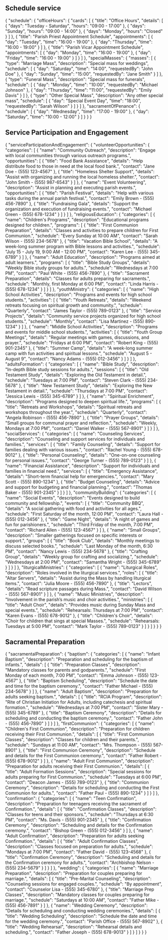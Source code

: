 Schedule service
----------------

{
  "schedule": {
    "officeHours": {
      "cards": [
        {
          "title": "Office Hours",
          "details": [
            {
              "days": "Tuesday - Saturday",
              "hours": "09:00 - 17:00"
            },
            {
              "days": "Sunday",
              "hours": "09:00 - 14:00"
            },
            {
              "days": "Monday",
              "hours": "Closed"
            }
          ]
        },
        {
          "title": "Parish Priest Appointment Schedule",
          "appointments": [
            {
              "day": "Tuesday",
              "time": "16:00 - 19:00"
            },
            {
              "day": "Thursday",
              "time": "16:00 - 19:00"
            }
          ]
        },
        {
          "title": "Parish Vicar Appointment Schedule",
          "appointments": [
            {
              "day": "Monday",
              "time": "16:00 - 19:00"
            },
            {
              "day": "Friday",
              "time": "16:00 - 19:00"
            }
          ]
        }
      ]
    },
    <!-- "massTimes": {
      "weekly": {
        "sunday": [
          {
            "time": "08:00"
          },
          {
            "time": "10:00"
          },
          {
            "time": "12:00"
          },
          {
            "time": "18:00"
          }
        ],
        "mondayToFriday": [
          {
            "time": "08:00"
          },
          {
            "time": "18:00"
          }
        ]
      }
    }, -->
    "specialMasses": {
      "masses": [
        {
          "type": "Marriage Mass",
          "description": "Special mass for weddings",
          "schedule": [
            {
              "day": "Saturday",
              "time": "14:00",
              "requestedBy": "John Doe"
            },
            {
              "day": "Sunday",
              "time": "15:00",
              "requestedBy": "Jane Smith"
            }
          ]
        },
        {
          "type": "Funeral Mass",
          "description": "Special mass for funerals",
          "schedule": [
            {
              "day": "Monday",
              "time": "10:00",
              "requestedBy": "Michael Johnson"
            },
            {
              "day": "Thursday",
              "time": "11:00",
              "requestedBy": "Emily Davis"
            }
          ]
        },
        {
          "type": "Other Special Mass",
          "description": "Any other special mass",
          "schedule": [
            {
              "day": "Special Event Day",
              "time": "18:00",
              "requestedBy": "Sarah Wilson"
            }
          ]
        }
      ]
    },
    "sacramentOfPenance": {
      "schedule": [
        {
          "day": "Wednesday",
          "time": "17:00 - 19:00"
        },
        {
          "day": "Saturday",
          "time": "10:00 - 12:00"
        }
      ]
    }
  }
}

Service Participation and Engagement
-------------------------------------

{
  "serviceParticipationAndEngagement": {
    "volunteerOpportunities": {
      "categories": [
        {
          "name": "Community Outreach",
          "description": "Engage with local communities through various outreach programs.",
          "opportunities": [
            {
              "title": "Food Bank Assistance",
              "details": "Help distribute food to those in need at the local food bank.",
              "contact": "Jane Doe - (555) 123-4567"
            },
            {
              "title": "Homeless Shelter Support",
              "details": "Assist with organizing and running the local homeless shelter.",
              "contact": "John Smith - (555) 987-6543"
            }
          ]
        },
        {
          "name": "Event Volunteering",
          "description": "Assist in planning and executing parish events.",
          "opportunities": [
            {
              "title": "Parish Festival",
              "details": "Help with various tasks during the annual parish festival.",
              "contact": "Emily Brown - (555) 456-7890"
            },
            {
              "title": "Fundraising Gala",
              "details": "Support the organization and execution of fundraising events.",
              "contact": "Michael Green - (555) 678-1234"
            }
          ]
        }
      ]
    },
    "religiousEducation": {
      "categories": [
        {
          "name": "Children's Programs",
          "description": "Educational programs designed for children.",
          "programs": [
            {
              "title": "First Communion Preparation",
              "details": "Classes and activities to prepare children for First Communion.",
              "schedule": "Every Sunday at 10:00 AM",
              "contact": "Sarah Wilson - (555) 234-5678"
            },
            {
              "title": "Vacation Bible School",
              "details": "A week-long summer program with Bible lessons and activities.",
              "schedule": "July 15 - July 19, 9:00 AM - 12:00 PM",
              "contact": "Karen Lee - (555) 345-6789"
            }
          ]
        },
        {
          "name": "Adult Education",
          "description": "Programs aimed at adult learners.",
          "programs": [
            {
              "title": "Bible Study Groups",
              "details": "Weekly Bible study groups for adults.",
              "schedule": "Wednesdays at 7:00 PM",
              "contact": "Paul White - (555) 456-7890"
            },
            {
              "title": "Sacrament Preparation",
              "details": "Classes for adults preparing for sacraments.",
              "schedule": "Monthly, first Monday at 6:00 PM",
              "contact": "Linda Harris - (555) 678-1234"
            }
          ]
        }
      ]
    },
    "youthMinistry": {
      "categories": [
        {
          "name": "High School Activities",
          "description": "Programs and events for high school students.",
          "activities": [
            {
              "title": "Youth Retreats",
              "details": "Weekend retreats focusing on spiritual growth and community.",
              "schedule": "Quarterly",
              "contact": "James Taylor - (555) 789-0123"
            },
            {
              "title": "Service Projects",
              "details": "Community service projects organized for high school students.",
              "schedule": "Monthly",
              "contact": "Lisa Martinez - (555) 890-1234"
            }
          ]
        },
        {
          "name": "Middle School Activities",
          "description": "Programs and events for middle school students.",
          "activities": [
            {
              "title": "Youth Group Meetings",
              "details": "Regular meetings with games, discussions, and prayer.",
              "schedule": "Fridays at 6:00 PM",
              "contact": "Robert King - (555) 901-2345"
            },
            {
              "title": "Summer Camp",
              "details": "A week-long summer camp with fun activities and spiritual lessons.",
              "schedule": "August 5 - August 9",
              "contact": "Nancy Adams - (555) 012-3456"
            }
          ]
        }
      ]
    },
    "adultsFormation": {
      "categories": [
        {
          "name": "Bible Study",
          "description": "In-depth Bible study sessions for adults.",
          "sessions": [
            {
              "title": "Old Testament Study",
              "details": "Exploring the Old Testament in detail.",
              "schedule": "Tuesdays at 7:00 PM",
              "contact": "Steven Clark - (555) 234-5678"
            },
            {
              "title": "New Testament Study",
              "details": "Exploring the New Testament in detail.",
              "schedule": "Thursdays at 7:00 PM",
              "contact": "Jessica Lewis - (555) 345-6789"
            }
          ]
        },
        {
          "name": "Spiritual Enrichment",
          "description": "Programs designed to deepen spiritual life.",
          "programs": [
            {
              "title": "Retreats and Workshops",
              "details": "Spiritual retreats and workshops throughout the year.",
              "schedule": "Quarterly",
              "contact": "Angela Robinson - (555) 456-7890"
            },
            {
              "title": "Prayer Groups",
              "details": "Small groups for communal prayer and reflection.",
              "schedule": "Weekly, Mondays at 7:00 PM",
              "contact": "Daniel Walker - (555) 567-8901"
            }
          ]
        }
      ]
    },
    "socialServices": {
      "categories": [
        {
          "name": "Counseling Services",
          "description": "Counseling and support services for individuals and families.",
          "services": [
            {
              "title": "Family Counseling",
              "details": "Support for families dealing with various issues.",
              "contact": "Rachel Young - (555) 678-9012"
            },
            {
              "title": "Personal Counseling",
              "details": "One-on-one counseling for personal issues.",
              "contact": "George Turner - (555) 789-0123"
            }
          ]
        },
        {
          "name": "Financial Assistance",
          "description": "Support for individuals and families in financial need.",
          "services": [
            {
              "title": "Emergency Assistance",
              "details": "Short-term financial help for emergencies.",
              "contact": "Mary Scott - (555) 890-1234"
            },
            {
              "title": "Budget Counseling",
              "details": "Advice and support for budgeting and financial planning.",
              "contact": "Thomas Baker - (555) 901-2345"
            }
          ]
        }
      ]
    },
    "communityBuilding": {
      "categories": [
        {
          "name": "Social Events",
          "description": "Events designed to build community and fellowship.",
          "events": [
            {
              "title": "Community BBQ",
              "details": "A social gathering with food and activities for all ages.",
              "schedule": "First Saturday of the month, 12:00 PM",
              "contact": "Laura Hall - (555) 012-3456"
            },
            {
              "title": "Game Night",
              "details": "A night of games and fun for parishioners.",
              "schedule": "Third Friday of the month, 7:00 PM",
              "contact": "Richard Allen - (555) 123-4567"
            }
          ]
        },
        {
          "name": "Small Groups",
          "description": "Smaller gatherings focused on specific interests or support.",
          "groups": [
            {
              "title": "Book Club",
              "details": "Monthly meetings to discuss selected books.",
              "schedule": "Last Monday of the month, 6:30 PM",
              "contact": "Nancy Lewis - (555) 234-5678"
            },
            {
              "title": "Crafting Group",
              "details": "Weekly group for crafting and socializing.",
              "schedule": "Wednesdays at 2:00 PM",
              "contact": "Samantha Wright - (555) 345-6789"
            }
          ]
        }
      ]
    },
    "liturgicalMinistries": {
      "categories": [
        {
          "name": "Liturgical Roles",
          "description": "Roles involved in the liturgical services.",
          "roles": [
            {
              "title": "Altar Servers",
              "details": "Assist during the Mass by handling liturgical items.",
              "contact": "Julia Moore - (555) 456-7890"
            },
            {
              "title": "Lectors",
              "details": "Read scripture passages during Mass.",
              "contact": "David Wilson - (555) 567-8901"
            }
          ]
        },
        {
          "name": "Music Ministries",
          "description": "Involvement in the parish’s music and choir activities.",
          "ministries": [
            {
              "title": "Adult Choir",
              "details": "Provides music during Sunday Mass and special events.",
              "schedule": "Rehearsals: Thursdays at 7:00 PM",
              "contact": "Karen Evans - (555) 678-9012"
            },
            {
              "title": "Children's Choir",
              "details": "Choir for children that sings at special Masses.",
              "schedule": "Rehearsals: Tuesdays at 5:00 PM",
              "contact": "Mark Taylor - (555) 789-0123"
            }
          ]
        }
      ]
    }
  }
}

Sacramental Preparation
-----------------------

{
  "sacramentalPreparation": {
    "baptism": {
      "categories": [
        {
          "name": "Infant Baptism",
          "description": "Preparation and scheduling for the baptism of infants.",
          "details": [
            {
              "title": "Preparation Classes",
              "description": "Mandatory classes for parents and godparents.",
              "schedule": "First Monday of each month, 7:00 PM",
              "contact": "Emma Johnson - (555) 123-4567"
            },
            {
              "title": "Baptism Scheduling",
              "description": "Schedule the date and time for the baptism ceremony.",
              "contact": "Father Michael - (555) 234-5678"
            }
          ]
        },
        {
          "name": "Adult Baptism",
          "description": "Preparation for adults seeking baptism.",
          "details": [
            {
              "title": "RCIA Program",
              "description": "Rite of Christian Initiation for Adults, including catechesis and spiritual formation.",
              "schedule": "Wednesdays at 7:00 PM",
              "contact": "Sister Mary - (555) 345-6789"
            },
            {
              "title": "Baptism Ceremony",
              "description": "Details for scheduling and conducting the baptism ceremony.",
              "contact": "Father John - (555) 456-7890"
            }
          ]
        }
      ]
    },
    "firstCommunion": {
      "categories": [
        {
          "name": "Children's First Communion",
          "description": "Preparation for children receiving their First Communion.",
          "details": [
            {
              "title": "First Communion Classes",
              "description": "Classes for children and their parents.",
              "schedule": "Sundays at 11:00 AM",
              "contact": "Mrs. Thompson - (555) 567-8901"
            },
            {
              "title": "First Communion Ceremony",
              "description": "Schedule and details for the First Communion ceremony.",
              "contact": "Father Robert - (555) 678-9012"
            }
          ]
        },
        {
          "name": "Adult First Communion",
          "description": "Preparation for adults receiving their First Communion.",
          "details": [
            {
              "title": "Adult Formation Sessions",
              "description": "Special sessions for adults preparing for First Communion.",
              "schedule": "Tuesdays at 6:00 PM",
              "contact": "Deacon James - (555) 789-0123"
            },
            {
              "title": "Communion Ceremony",
              "description": "Details for scheduling and conducting the First Communion for adults.",
              "contact": "Father Paul - (555) 890-1234"
            }
          ]
        }
      ]
    },
    "confirmation": {
      "categories": [
        {
          "name": "Teen Confirmation",
          "description": "Preparation for teenagers receiving the sacrament of Confirmation.",
          "details": [
            {
              "title": "Confirmation Classes",
              "description": "Classes for teens and their sponsors.",
              "schedule": "Thursdays at 6:30 PM",
              "contact": "Ms. Davis - (555) 901-2345"
            },
            {
              "title": "Confirmation Ceremony",
              "description": "Scheduling and details for the Confirmation ceremony.",
              "contact": "Bishop Green - (555) 012-3456"
            }
          ]
        },
        {
          "name": "Adult Confirmation",
          "description": "Preparation for adults seeking Confirmation.",
          "details": [
            {
              "title": "Adult Confirmation Classes",
              "description": "Classes focused on preparation for adults.",
              "schedule": "Mondays at 7:00 PM",
              "contact": "Father David - (555) 123-4568"
            },
            {
              "title": "Confirmation Ceremony",
              "description": "Scheduling and details for the Confirmation ceremony for adults.",
              "contact": "Archbishop Nelson - (555) 234-5679"
            }
          ]
        }
      ]
    },
    "wedding": {
      "categories": [
        {
          "name": "Marriage Preparation",
          "description": "Preparation for couples preparing for marriage.",
          "details": [
            {
              "title": "Pre-Marital Counseling",
              "description": "Counseling sessions for engaged couples.",
              "schedule": "By appointment",
              "contact": "Counselor Lisa - (555) 345-6780"
            },
            {
              "title": "Marriage Prep Classes",
              "description": "Mandatory classes for couples preparing for marriage.",
              "schedule": "Saturdays at 10:00 AM",
              "contact": "Father Mike - (555) 456-7891"
            }
          ]
        },
        {
          "name": "Wedding Ceremony",
          "description": "Details for scheduling and conducting wedding ceremonies.",
          "details": [
            {
              "title": "Wedding Scheduling",
              "description": "Schedule the date and time for the wedding ceremony.",
              "contact": "Parish Office - (555) 567-8902"
            },
            {
              "title": "Wedding Rehearsal",
              "description": "Rehearsal details and scheduling.",
              "contact": "Father Joseph - (555) 678-9013"
            }
          ]
        }
      ]
    }
  }
}
